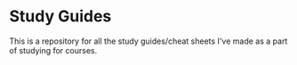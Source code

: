 # Study Guides

This is a repository for all the study guides/cheat sheets I've made as a part of studying for courses.
